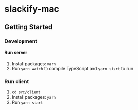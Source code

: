 # slackify-mac

## Getting Started

### Development

#### Run server

1. Install packages: `yarn`
2. Run `yarn watch` to compile TypeScript and `yarn start` to run

### Run client

1. `cd src/client`
2. Install packages: `yarn`
3. Run `yarn start`
